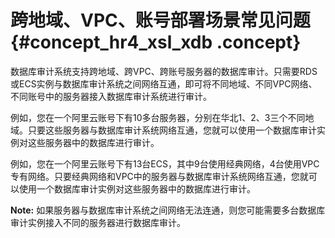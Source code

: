 # 跨地域、VPC、账号部署场景常见问题 {#concept_hr4_xsl_xdb .concept}

数据库审计系统支持跨地域、跨VPC、跨账号服务器的数据库审计。只需要RDS或ECS实例与数据库审计系统之间网络互通，即可将不同地域、不同VPC网络、不同账号中的服务器接入数据库审计系统进行审计。

例如，您在一个阿里云账号下有10多台服务器，分别在华北1、2、3三个不同地域。只要这些服务器与数据库审计系统网络互通，您就可以使用一个数据库审计实例对这些服务器中的数据库进行审计。

例如，您在一个阿里云账号下有13台ECS，其中9台使用经典网络，4台使用VPC专有网络。只要经典网络和VPC中的服务器与数据库审计系统网络互通，您就可以使用一个数据库审计实例对这些服务器中的数据库进行审计。

**Note:** 如果服务器与数据库审计系统之间网络无法连通，则您可能需要多台数据库审计实例接入不同的服务器进行数据库审计。

